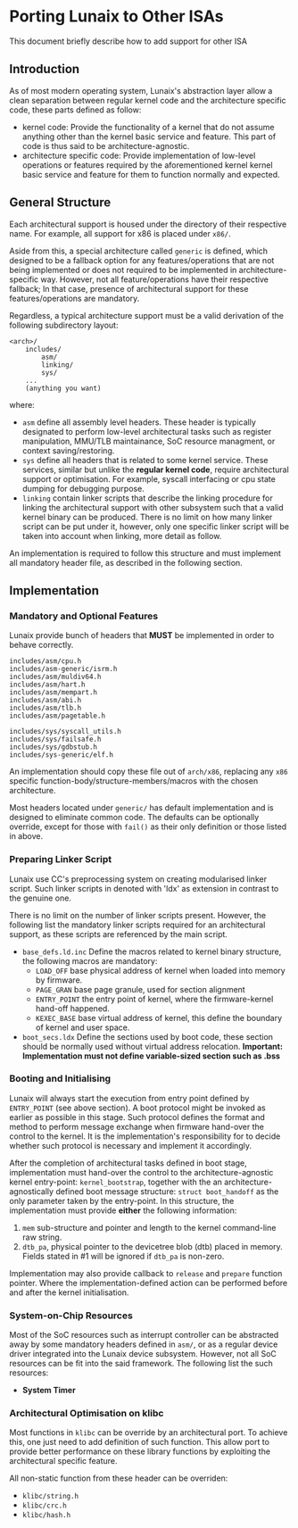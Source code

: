 # Porting Lunaix to Other ISAs

This document briefly describe how to add support for other ISA

## Introduction

As of most modern operating system, Lunaix's abstraction layer allow
a clean separation between regular kernel code and the
architecture specific code, these parts defined as follow:
  + kernel code: Provide the functionality of a kernel that do not assume 
    anything other than the kernel basic service and feature. This part of
    code is thus said to be architecture-agnostic.
  + architecture specific code: Provide implementation of low-level operations
    or features required by the aforementioned kernel kernel basic service and 
    feature for them to function normally and expected.

## General Structure

Each architectural support is housed under the directory of 
their respective name. For example, all support for x86 is
placed under `x86/`. 

Aside from this, a special architecture
called `generic` is defined, which designed to be a fallback
option for any features/operations that are not being implemented or does not required to be implemented in architecture-specific way. However, not all feature/operations
have their respective fallback; In that case, presence of architectural support for these features/operations are mandatory.

Regardless, a typical architecture support must be a valid derivation of the following subdirectory layout:

```
<arch>/
    includes/
        asm/
        linking/
        sys/ 
    ...
    (anything you want)
```

where:

  + `asm` define all assembly level headers. These header is
    typically designated to perform low-level architectural
    tasks such as register manipulation, MMU/TLB
    maintainance, SoC resource managment, or context saving/restoring.
  + `sys` define all headers that is related to some kernel 
    service. These services, similar but unlike the **regular kernel code**, require architectural support or 
    optimisation. For example, syscall interfacing or cpu state dumping for debugging purpose.
  + `linking` contain linker scripts that describe the linking
    procedure for linking the architectural support with other subsystem such that a valid kernel binary can be produced. There is no limit on how many linker script can be put under it, however, only one specific linker script will be taken into account when linking, more detail as follow.

An implementation is required to follow this structure and must implement all mandatory header file, as described in the following section.


## Implementation

### Mandatory and Optional Features

Lunaix provide bunch of headers that **MUST** be implemented in order to behave correctly.

```
includes/asm/cpu.h
includes/asm-generic/isrm.h
includes/asm/muldiv64.h
includes/asm/hart.h
includes/asm/mempart.h
includes/asm/abi.h
includes/asm/tlb.h
includes/asm/pagetable.h

includes/sys/syscall_utils.h
includes/sys/failsafe.h
includes/sys/gdbstub.h
includes/sys-generic/elf.h
```

An implementation should copy these file out of `arch/x86`, replacing any `x86` specific function-body/structure-members/macros with the chosen architecture.

Most headers located under `generic/` has default implementation and is designed to eliminate common code. The defaults can be optionally override, except for those with `fail()` as their only definition or those listed in above.

### Preparing Linker Script

Lunaix use CC's preprocessing system on creating modularised linker script. Such linker scripts in denoted with 'ldx' as extension in contrast to the genuine one. 

There is no limit on the number of linker scripts present. However, the following list the mandatory linker scripts required for an architectural support, as these scripts are referenced by the main script.

+ `base_defs.ld.inc` Define the macros related to kernel 
  binary structure, the following macros are mandatory:
    + `LOAD_OFF` base physical address of kernel when loaded into memory by firmware.
    + `PAGE_GRAN`  base page granule, used for section alignment
    + `ENTRY_POINT` the entry point of kernel, where the firmware-kernel hand-off happened.
    + `KEXEC_BASE` base virtual address of kernel, this define the boundary of kernel and user space.
+ `boot_secs.ldx` Define the sections used by boot code, these section should be normally used without virtual address relocation. **Important: Implementation must not define variable-sized section such as .bss**

### Booting and Initialising

Lunaix will always start the execution from entry point defined by `ENTRY_POINT` (see above section). A boot protocol might be invoked as earlier as possible in this stage. Such protocol defines the format and method to perform message exchange when firmware hand-over the control to the kernel. It is the implementation's responsibility for to decide whether such protocol is necessary and implement it accordingly.

After the completion of architectural tasks defined in boot stage, implementation must hand-over the control to the architecture-agnostic kernel entry-point: `kernel_bootstrap`, together with the an architecture-agnostically defined boot message structure: `struct boot_handoff` as the only parameter taken by the entry-point. In this structure, the implementation must provide **either** the following information:

1. `mem` sub-structure and pointer and length to the kernel command-line raw string.
2. `dtb_pa`, physical pointer to the devicetree blob (dtb) placed in memory. Fields stated in #1 will be ignored if `dtb_pa` is non-zero.

Implementation may also provide callback to `release` and `prepare` function pointer. Where the implementation-defined action can be performed before and after the kernel initialisation.

### System-on-Chip Resources

Most of the SoC resources such as interrupt controller can be abstracted away by some mandatory headers defined in `asm/`, or as a regular device driver integrated into the Lunaix device subsystem. However, not all SoC resources can be fit into the said framework. The following list the such resources:

+ **System Timer** 

### Architectural Optimisation on klibc

Most functions in `klibc` can be override by an architectural port. To achieve
this, one just need to add definition of such function. This allow port to
provide better performance on these library functions by exploiting the
architectural specific feature.

All non-static function from these header can be overriden:

+ `klibc/string.h`
+ `klibc/crc.h`
+ `klibc/hash.h`
